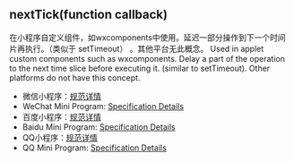 ##  nextTick(function callback)
在小程序自定义组件，如wxcomponents中使用。延迟一部分操作到下一个时间片再执行。（类似于 setTimeout） 。其他平台无此概念。
Used in applet custom components such as wxcomponents. Delay a part of the operation to the next time slice before executing it. (similar to setTimeout). Other platforms do not have this concept.

- 微信小程序：[规范详情](https://developers.weixin.qq.com/miniprogram/dev/api/wx.nextTick.html)
- WeChat Mini Program: [Specification Details](https://developers.weixin.qq.com/miniprogram/dev/api/wx.nextTick.html)
- 百度小程序：[规范详情](https://smartprogram.baidu.com/docs/develop/api/custom_component/#swan-nextTick/)
- Baidu Mini Program: [Specification Details](https://smartprogram.baidu.com/docs/develop/api/custom_component/#swan-nextTick/)
- QQ小程序：[规范详情](https://q.qq.com/wiki/develop/miniprogram/API/interface/interface_nexttick.html#qq-nexttick)
- QQ Mini Program: [Specification Details](https://q.qq.com/wiki/develop/miniprogram/API/interface/interface_nexttick.html#qq-nexttick)
